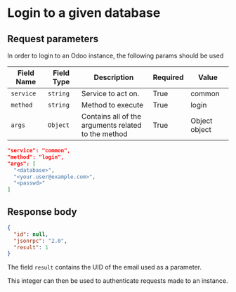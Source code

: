 # Login to a given database

## Request parameters

In order to login to an Odoo instance, the following params should be used

| Field Name | Field Type | Description                                            | Required | Value         |
|------------|------------|--------------------------------------------------------|----------|---------------|
| `service`  | `string`   | Service to act on.                                     | True     | common        |
| `method`   | `string`   | Method to execute                                      | True     | login         |
| `args`     | `Object`   | Contains all of the<br>arguments related to the method | True     | Object object |

```json
"service": "common",
"method": "login",
"args": [
  "<database>",
  "<your.user@example.com>",
  "<passwd>"
]
```

## Response body

```json
{
  "id": null,
  "jsonrpc": "2.0",
  "result": 1
}
```

The field `result` contains the UID of the email used as a parameter.

This integer can then be used to authenticate requests made to an instance.
